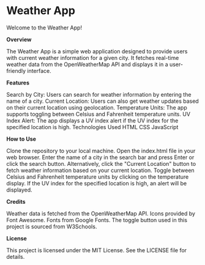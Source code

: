 # Weather App
Welcome to the Weather App!

**Overview**

The Weather App is a simple web application designed to provide users with current weather information for a given city.
It fetches real-time weather data from the OpenWeatherMap API and displays it in a user-friendly interface.

**Features**

Search by City: Users can search for weather information by entering the name of a city.
Current Location: Users can also get weather updates based on their current location using geolocation.
Temperature Units: The app supports toggling between Celsius and Fahrenheit temperature units.
UV Index Alert: The app displays a UV index alert if the UV index for the specified location is high.
Technologies Used
HTML
CSS
JavaScript

**How to Use**

Clone the repository to your local machine.
Open the index.html file in your web browser.
Enter the name of a city in the search bar and press Enter or click the search button.
Alternatively, click the "Current Location" button to fetch weather information based on your current location.
Toggle between Celsius and Fahrenheit temperature units by clicking on the temperature display.
If the UV index for the specified location is high, an alert will be displayed.

**Credits**

Weather data is fetched from the OpenWeatherMap API.
Icons provided by Font Awesome.
Fonts from Google Fonts.
The toggle button used in this project is sourced from W3Schools.

**License**

This project is licensed under the MIT License. See the LICENSE file for details.
